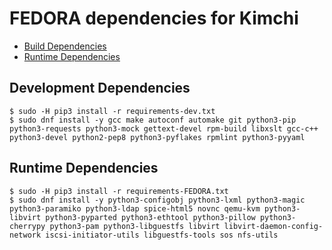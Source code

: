 FEDORA dependencies for Kimchi
================================

* [Build Dependencies](#development-dependencies)
* [Runtime Dependencies](#runtime-dependencies)

Development Dependencies
--------------------

    $ sudo -H pip3 install -r requirements-dev.txt
    $ sudo dnf install -y gcc make autoconf automake git python3-pip python3-requests python3-mock gettext-devel rpm-build libxslt gcc-c++ python3-devel python2-pep8 python3-pyflakes rpmlint python3-pyyaml

Runtime Dependencies
--------------------

    $ sudo -H pip3 install -r requirements-FEDORA.txt
    $ sudo dnf install -y python3-configobj python3-lxml python3-magic python3-paramiko python3-ldap spice-html5 novnc qemu-kvm python3-libvirt python3-pyparted python3-ethtool python3-pillow python3-cherrypy python3-pam python3-libguestfs libvirt libvirt-daemon-config-network iscsi-initiator-utils libguestfs-tools sos nfs-utils
